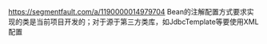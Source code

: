 https://segmentfault.com/a/1190000014979704
Bean的注解配置方式要求实现的类是当前项目开发的；对于源于第三方类库，如JdbcTemplate等要使用XML配置
